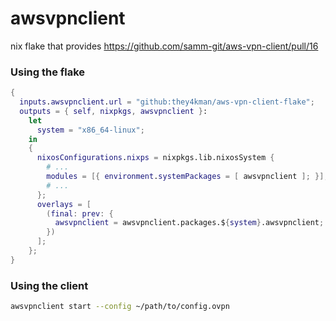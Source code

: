 # awsvpnclient

nix flake that provides https://github.com/samm-git/aws-vpn-client/pull/16

### Using the flake

```nix
{
  inputs.awsvpnclient.url = "github:they4kman/aws-vpn-client-flake";
  outputs = { self, nixpkgs, awsvpnclient }:
    let
      system = "x86_64-linux";
    in
    {
      nixosConfigurations.nixps = nixpkgs.lib.nixosSystem {
        # ...
        modules = [{ environment.systemPackages = [ awsvpnclient ]; }];
        # ...
      };
      overlays = [
        (final: prev: {
          awsvpnclient = awsvpnclient.packages.${system}.awsvpnclient;
        })
      ];
    };
}
```

### Using the client

```bash
awsvpnclient start --config ~/path/to/config.ovpn
```

